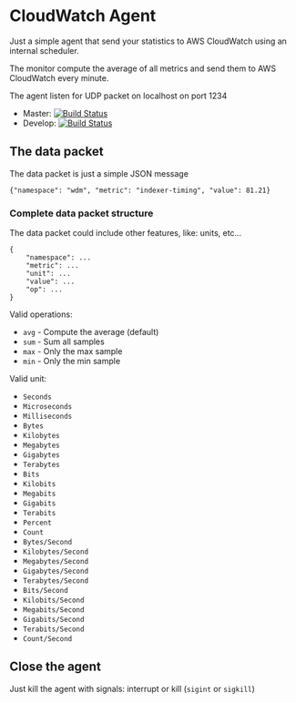 # CloudWatch Agent

Just a simple agent that send your statistics to AWS CloudWatch using
an internal scheduler.

The monitor compute the average of all metrics and send them to
AWS CloudWatch every minute.

The agent listen for UDP packet on localhost on port 1234

 * Master: [![Build Status](https://travis-ci.org/wdalmut/cloudwatch-agent.svg?branch=master)](https://travis-ci.org/wdalmut/cloudwatch-agent)
 * Develop: [![Build Status](https://travis-ci.org/wdalmut/cloudwatch-agent.svg?branch=develop)](https://travis-ci.org/wdalmut/cloudwatch-agent)

## The data packet

The data packet is just a simple JSON message

```
{"namespace": "wdm", "metric": "indexer-timing", "value": 81.21}
```

### Complete data packet structure

The data packet could include other features, like: units, etc...

```
{
    "namespace": ...
    "metric": ...
    "unit": ...
    "value": ...
    "op": ...
}
```

Valid operations:
  * `avg` - Compute the average (default)
  * `sum` - Sum all samples
  * `max` - Only the max sample
  * `min` - Only the min sample

Valid unit:
  * `Seconds`
  * `Microseconds`
  * `Milliseconds`
  * `Bytes`
  * `Kilobytes`
  * `Megabytes`
  * `Gigabytes`
  * `Terabytes`
  * `Bits`
  * `Kilobits`
  * `Megabits`
  * `Gigabits`
  * `Terabits`
  * `Percent`
  * `Count`
  * `Bytes/Second`
  * `Kilobytes/Second`
  * `Megabytes/Second`
  * `Gigabytes/Second`
  * `Terabytes/Second`
  * `Bits/Second`
  * `Kilobits/Second`
  * `Megabits/Second`
  * `Gigabits/Second`
  * `Terabits/Second`
  * `Count/Second`

## Close the agent

Just kill the agent with signals: interrupt or kill (`sigint` or `sigkill`)

